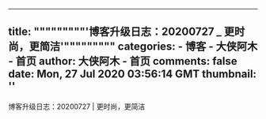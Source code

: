 
---
title: """""""""'博客升级日志：20200727 _ 更时尚，更简洁'"""""""""
categories: 
    - 博客
    - 大侠阿木 - 首页
author: 大侠阿木 - 首页
comments: false
date: Mon, 27 Jul 2020 03:56:14 GMT
thumbnail: ''
---

<div>   
博客升级日志：20200727 | 更时尚，更简洁  
</div>
            